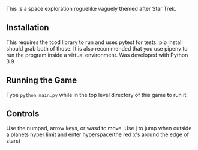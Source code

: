 This is a space exploration roguelike vaguely themed after Star Trek.

## Installation

This requires the tcod library to run and uses pytest for tests. pip install should grab both of those. It is also recommended that you use pipenv to run the program inside a virtual environment. Was developed with Python 3.9

## Running the Game

Type `python main.py` while in the top level directory of this game to run it.

## Controls

Use the numpad, arrow keys, or wasd to move. Use j to jump when outside a planets hyper limit and enter hyperspace(the red x's around the edge of stars)

